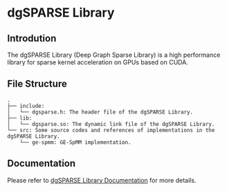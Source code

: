 # dgSPARSE Library

## Introdution

The dgSPARSE Library (Deep Graph Sparse Library) is a high performance library for sparse kernel acceleration on GPUs based on CUDA.
## File Structure

```
.
├── include: 
│   └── dgsparse.h: The header file of the dgSPARSE Library.
├── lib:
│   └── dgsparse.so: The dynamic link file of the dgSPARSE Library.
└── src: Some source codes and references of implementations in the dgSPARSE Library.
    └── ge-spmm: GE-SpMM implementation.
```

## Documentation

Please refer to [dgSPARSE Library Documentation](https://dgsparse.github.io/dgSPARSE-doc/) for more details.
